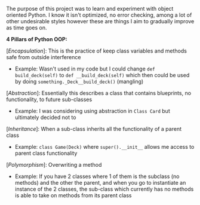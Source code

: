 The purpose of this project was to learn and experiment with object oriented Python. I know it isn't optimized, no error checking, among a lot of other undesirable styles however these are things I aim to gradually improve as time goes on.

**4 Pillars of Python OOP:**

[*Encapsulation*]: This is the practice of keep class variables and methods safe from outside interference
- Example: Wasn't used in my code but I could change `def build_deck(self)` to `def __build_deck(self)` which then could be used by doing
           `something._Deck__build_deck()` (mangling)

[*Abstraction*]: Essentially this describes a class that contains blueprints, no functionality, to future sub-classes
- Example: I was considering using abstraction in `Class Card` but ultimately decided not to 

[*Inheritance*]: When a sub-class inherits all the functionality of a parent class
- Example: `class Game(Deck)` where `super().__init__` allows me access to parent class functionality

[*Polymorphism*]: Overwriting a method 
- Example: If you have 2 classes where 1 of them is the subclass (no methods) and the other the parent, and when you go to instantiate
           an instance of the 2 classes, the sub-class which currently has no methods is able to take on methods from its parent class
